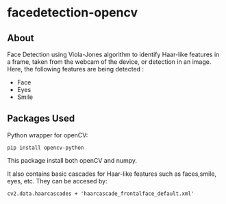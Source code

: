 # facedetection-opencv
## About

Face Detection using Viola-Jones algorithm  to identify Haar-like features in a frame, taken from the webcam of the device, or detection in an image.
Here, the following features are being detected :
- Face
- Eyes
- Smile

## Packages Used

Python wrapper for openCV:

    pip install opencv-python
This package install both openCV and numpy.

It also contains basic cascades for Haar-like features such as faces,smile, eyes, etc.
They can be accesed by:

    cv2.data.haarcascades + 'haarcascade_frontalface_default.xml'
